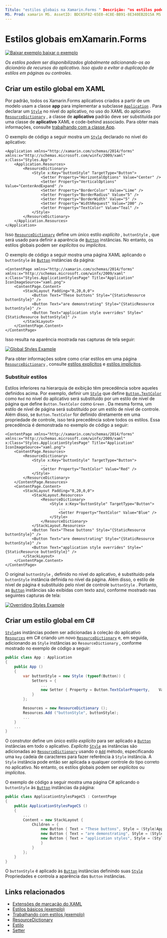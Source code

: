 ```yaml
---
Título: "estilos globais na Xamarin.Forms " Descrição: "os estilos podem ser disponibilizados globalmente adicionando-os ao dicionário de recursos do aplicativo. Isso ajuda a evitar a duplicação de estilos em páginas ou controles. "
MS. Prod: xamarin MS. AssetID: BDC65F82-65E0-4C8E-BB91-8E340EB2D15A MS. Technology: xamarin-Forms autor: davidbritch MS. Author: dabritch MS. Date: 02/17/2016 no-loc: [ Xamarin.Forms , Xamarin.Essentials ]
---
```


# <a name="global-styles-in-xamarinforms"></a>Estilos globais emXamarin.Forms

[![Baixar exemplo ](~/media/shared/download.png) baixar o exemplo](https://docs.microsoft.com/samples/xamarin/xamarin-forms-samples/userinterface-styles-basicstyles)

_Os estilos podem ser disponibilizados globalmente adicionando-os ao dicionário de recursos do aplicativo. Isso ajuda a evitar a duplicação de estilos em páginas ou controles._

## <a name="create-a-global-style-in-xaml"></a>Criar um estilo global em XAML

Por padrão, todos os Xamarin.Forms aplicativos criados a partir de um modelo usam a classe **app** para implementar a subclasse [`Application`](xref:Xamarin.Forms.Application) . Para declarar um [`Style`](xref:Xamarin.Forms.Style) no nível do aplicativo, no uso do XAML do aplicativo [`ResourceDictionary`](xref:Xamarin.Forms.ResourceDictionary) , a classe de **aplicativo** padrão deve ser substituída por uma classe de **aplicativo** XAML e code-behind associado. Para obter mais informações, consulte [trabalhando com a classe App](~/xamarin-forms/app-fundamentals/application-class.md).

O exemplo de código a seguir mostra um [`Style`](xref:Xamarin.Forms.Style) declarado no nível do aplicativo:

```xaml
<Application xmlns="http://xamarin.com/schemas/2014/forms" xmlns:x="http://schemas.microsoft.com/winfx/2009/xaml" x:Class="Styles.App">
    <Application.Resources>
        <ResourceDictionary>
            <Style x:Key="buttonStyle" TargetType="Button">
                <Setter Property="HorizontalOptions" Value="Center" />
                <Setter Property="VerticalOptions" Value="CenterAndExpand" />
                <Setter Property="BorderColor" Value="Lime" />
                <Setter Property="BorderRadius" Value="5" />
                <Setter Property="BorderWidth" Value="5" />
                <Setter Property="WidthRequest" Value="200" />
                <Setter Property="TextColor" Value="Teal" />
            </Style>
        </ResourceDictionary>
    </Application.Resources>
</Application>
```

Isso [`ResourceDictionary`](xref:Xamarin.Forms.ResourceDictionary) define um único estilo *explícito* , `buttonStyle` , que será usado para definir a aparência de [`Button`](xref:Xamarin.Forms.Button) instâncias. No entanto, os estilos globais podem ser *explícitos* ou *implícitos*.

O exemplo de código a seguir mostra uma página XAML aplicando o `buttonStyle` às [`Button`](xref:Xamarin.Forms.Button) instâncias da página:

```xaml
<ContentPage xmlns="http://xamarin.com/schemas/2014/forms" xmlns:x="http://schemas.microsoft.com/winfx/2009/xaml" x:Class="Styles.ApplicationStylesPage" Title="Application" IconImageSource="xaml.png">
    <ContentPage.Content>
        <StackLayout Padding="0,20,0,0">
            <Button Text="These buttons" Style="{StaticResource buttonStyle}" />
            <Button Text="are demonstrating" Style="{StaticResource buttonStyle}" />
            <Button Text="application style overrides" Style="{StaticResource buttonStyle}" />
        </StackLayout>
    </ContentPage.Content>
</ContentPage>
```

Isso resulta na aparência mostrada nas capturas de tela seguir:

[![](application-images/application-styles-1.png "Global Styles Example")](application-images/application-styles-1-large.png#lightbox "Global Styles Example")

Para obter informações sobre como criar estilos em uma página [`ResourceDictionary`](xref:Xamarin.Forms.ResourceDictionary) , consulte [estilos explícitos](~/xamarin-forms/user-interface/styles/explicit.md) e [estilos implícitos](~/xamarin-forms/user-interface/styles/implicit.md).

### <a name="override-styles"></a>Substituir estilos

Estilos inferiores na hierarquia de exibição têm precedência sobre aqueles definidos acima. Por exemplo, definir um [`Style`](xref:Xamarin.Forms.Style) que define [`Button.TextColor`](xref:Xamarin.Forms.Button.TextColor) como `Red` no nível do aplicativo será substituído por um estilo de nível de página que define `Button.TextColor` como `Green` . Da mesma forma, um estilo de nível de página será substituído por um estilo de nível de controle. Além disso, se `Button.TextColor` for definido diretamente em uma propriedade de controle, isso terá precedência sobre todos os estilos. Essa precedência é demonstrada no exemplo de código a seguir:

```xaml
<ContentPage xmlns="http://xamarin.com/schemas/2014/forms" xmlns:x="http://schemas.microsoft.com/winfx/2009/xaml" x:Class="Styles.ApplicationStylesPage" Title="Application" IconImageSource="xaml.png">
    <ContentPage.Resources>
        <ResourceDictionary>
            <Style x:Key="buttonStyle" TargetType="Button">
                ...
                <Setter Property="TextColor" Value="Red" />
            </Style>
        </ResourceDictionary>
    </ContentPage.Resources>
    <ContentPage.Content>
        <StackLayout Padding="0,20,0,0">
            <StackLayout.Resources>
                <ResourceDictionary>
                    <Style x:Key="buttonStyle" TargetType="Button">
                        ...
                        <Setter Property="TextColor" Value="Blue" />
                    </Style>
                </ResourceDictionary>
            </StackLayout.Resources>
            <Button Text="These buttons" Style="{StaticResource buttonStyle}" />
            <Button Text="are demonstrating" Style="{StaticResource buttonStyle}" />
            <Button Text="application style overrides" Style="{StaticResource buttonStyle}" />
        </StackLayout>
    </ContentPage.Content>
</ContentPage>
```

O original `buttonStyle` , definido no nível do aplicativo, é substituído pela `buttonStyle` instância definida no nível da página. Além disso, o estilo de nível de página é substituído pelo nível de controle `buttonStyle` . Portanto, as [`Button`](xref:Xamarin.Forms.Button) instâncias são exibidas com texto azul, conforme mostrado nas seguintes capturas de tela:

[![](application-images/application-styles-2.png "Overriding Styles Example")](application-images/application-styles-2-large.png#lightbox "Overriding Styles Example")

## <a name="create-a-global-style-in-c35"></a>Criar um estilo global em C&#35;

[`Style`](xref:Xamarin.Forms.Style)as instâncias podem ser adicionadas à coleção do aplicativo [`Resources`](xref:Xamarin.Forms.VisualElement.Resources) em C# criando um novo [`ResourceDictionary`](xref:Xamarin.Forms.ResourceDictionary) e, em seguida, adicionando as `Style` instâncias ao `ResourceDictionary` , conforme mostrado no exemplo de código a seguir:

```csharp
public class App : Application
{
    public App ()
    {
        var buttonStyle = new Style (typeof(Button)) {
            Setters = {
                ...
                new Setter { Property = Button.TextColorProperty,    Value = Color.Teal }
            }
        };

        Resources = new ResourceDictionary ();
        Resources.Add ("buttonStyle", buttonStyle);
        ...
    }
    ...
}
```

O construtor define um único estilo *explícito* para ser aplicado a [`Button`](xref:Xamarin.Forms.Button) instâncias em todo o aplicativo. *Explícito* [`Style`](xref:Xamarin.Forms.Style) as instâncias são adicionadas ao [`ResourceDictionary`](xref:Xamarin.Forms.ResourceDictionary) usando o [`Add`](xref:Xamarin.Forms.ResourceDictionary.Add(System.String,System.Object)) método, especificando uma `key` cadeia de caracteres para fazer referência à `Style` instância. A `Style` instância pode então ser aplicada a qualquer controle do tipo correto no aplicativo. No entanto, os estilos globais podem ser *explícitos* ou *implícitos*.

O exemplo de código a seguir mostra uma página C# aplicando o `buttonStyle` às [`Button`](xref:Xamarin.Forms.Button) instâncias da página:

```csharp
public class ApplicationStylesPageCS : ContentPage
{
    public ApplicationStylesPageCS ()
    {
        ...
        Content = new StackLayout {
            Children = {
                new Button { Text = "These buttons", Style = (Style)Application.Current.Resources ["buttonStyle"] },
                new Button { Text = "are demonstrating", Style = (Style)Application.Current.Resources ["buttonStyle"] },
                new Button { Text = "application styles", Style = (Style)Application.Current.Resources ["buttonStyle"]
                }
            }
        };
    }
}
```

O `buttonStyle` é aplicado às [`Button`](xref:Xamarin.Forms.Button) instâncias definindo suas [`Style`](xref:Xamarin.Forms.NavigableElement.Style) Propriedades e controla a aparência das `Button` instâncias.

## <a name="related-links"></a>Links relacionados

- [Extensões de marcação do XAML](~/xamarin-forms/xaml/xaml-basics/xaml-markup-extensions.md)
- [Estilos básicos (exemplo)](https://docs.microsoft.com/samples/xamarin/xamarin-forms-samples/userinterface-styles-basicstyles)
- [Trabalhando com estilos (exemplo)](https://docs.microsoft.com/samples/xamarin/xamarin-forms-samples/workingwithstyles)
- [ResourceDictionary](xref:Xamarin.Forms.ResourceDictionary)
- [Estilo](xref:Xamarin.Forms.Style)
- [Setter](xref:Xamarin.Forms.Setter)
